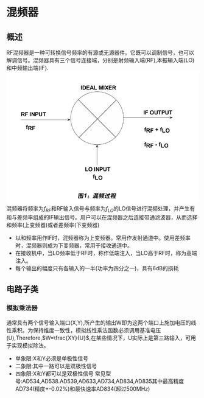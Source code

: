 # 混频器
## 概述
RF混频器是一种可转换信号频率的有源或无源器件。它既可以调制信号，也可以解调信号。混频器具有三个信号连接端，分别是射频输入端(RF),本振输入端(LO)和中频输出端(IF).
![](./混频过程.png)
混频器将频率为$f_{RF}$和RF输入信号与频率为$f_{LO}$的LO信号进行混频处理，并产生有和与差频率组成的IF输出信号。用户可以在混频器之后连接带通滤波器，从而选择和频率(上变频器)或者差频率(下变频器)
- 以和频率用作IF时，混频器称为上变频器。常用作发射通道中。使用差频率时，混频器则成为下变频器，常用于接收通道中。
- 在接收机中，当LO频率低于RF时，称作低端注入，当LO高于RF时，称为高端注入。
- 每个输出的幅度只有各输入的一半(功率为四分之一)，具有6dB的损耗
## 电路子类
### 模拟乘法器
通常具有两个信号输入端口(X,Y),所产生的输出W即为这两个端口上施加电压的线性乘积。为保持维度一致性，模拟线性乘法函数必须调用基准电压(U),Therefore,$W=\frac{XY}{U}$,在某些情况下，U实际上是第三路输入，可用于实现模拟除法。
- 单象限:X和Y必须是单极性信号
- 二象限:其中一路可以是双极性信号
- 四象限:X和Y都可以是双极性信号
常见型号:AD534,AD538.AD539,AD633,AD734,AD834,AD835其中最高精度AD734(精度+-0.02%)和最快速率AD834(超过500MHz)